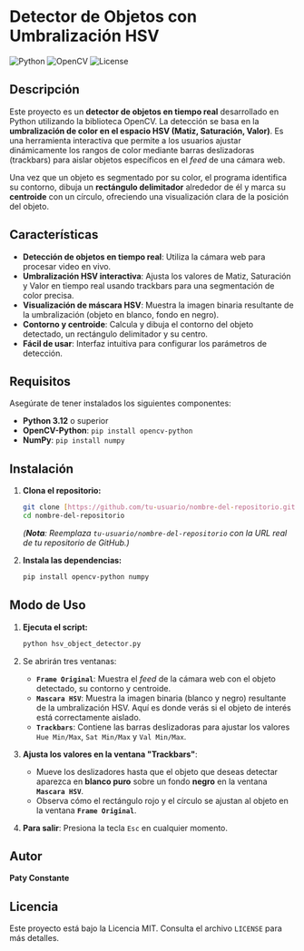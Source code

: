 # Detector de Objetos con Umbralización HSV

![Python](https://img.shields.io/badge/Python-3.12-blue?style=for-the-badge&logo=python)
![OpenCV](https://img.shields.io/badge/OpenCV-4.10-green?style=for-the-badge&logo=opencv)
![License](https://img.shields.io/badge/License-MIT-purple?style=for-the-badge)

## Descripción

Este proyecto es un **detector de objetos en tiempo real** desarrollado en Python utilizando la biblioteca OpenCV. La detección se basa en la **umbralización de color en el espacio HSV (Matiz, Saturación, Valor)**. Es una herramienta interactiva que permite a los usuarios ajustar dinámicamente los rangos de color mediante barras deslizadoras (trackbars) para aislar objetos específicos en el *feed* de una cámara web.

Una vez que un objeto es segmentado por su color, el programa identifica su contorno, dibuja un **rectángulo delimitador** alrededor de él y marca su **centroide** con un círculo, ofreciendo una visualización clara de la posición del objeto.

## Características

* **Detección de objetos en tiempo real**: Utiliza la cámara web para procesar video en vivo.
* **Umbralización HSV interactiva**: Ajusta los valores de Matiz, Saturación y Valor en tiempo real usando trackbars para una segmentación de color precisa.
* **Visualización de máscara HSV**: Muestra la imagen binaria resultante de la umbralización (objeto en blanco, fondo en negro).
* **Contorno y centroide**: Calcula y dibuja el contorno del objeto detectado, un rectángulo delimitador y su centro.
* **Fácil de usar**: Interfaz intuitiva para configurar los parámetros de detección.

## Requisitos

Asegúrate de tener instalados los siguientes componentes:

* **Python 3.12** o superior
* **OpenCV-Python**: `pip install opencv-python`
* **NumPy**: `pip install numpy`

## Instalación

1.  **Clona el repositorio:**

    ```bash
    git clone [https://github.com/tu-usuario/nombre-del-repositorio.git](https://github.com/tu-usuario/nombre-del-repositorio.git)
    cd nombre-del-repositorio
    ```

    *(**Nota**: Reemplaza `tu-usuario/nombre-del-repositorio` con la URL real de tu repositorio de GitHub.)*

2.  **Instala las dependencias:**

    ```bash
    pip install opencv-python numpy
    ```

## Modo de Uso

1.  **Ejecuta el script:**

    ```bash
    python hsv_object_detector.py
    ```

2.  Se abrirán tres ventanas:
    * **`Frame Original`**: Muestra el *feed* de la cámara web con el objeto detectado, su contorno y centroide.
    * **`Mascara HSV`**: Muestra la imagen binaria (blanco y negro) resultante de la umbralización HSV. Aquí es donde verás si el objeto de interés está correctamente aislado.
    * **`Trackbars`**: Contiene las barras deslizadoras para ajustar los valores `Hue Min/Max`, `Sat Min/Max` y `Val Min/Max`.

3.  **Ajusta los valores en la ventana "Trackbars"**:
    * Mueve los deslizadores hasta que el objeto que deseas detectar aparezca en **blanco puro** sobre un fondo **negro** en la ventana **`Mascara HSV`**.
    * Observa cómo el rectángulo rojo y el círculo se ajustan al objeto en la ventana **`Frame Original`**.

4.  **Para salir**: Presiona la tecla `Esc` en cualquier momento.

## Autor

**Paty Constante**

## Licencia

Este proyecto está bajo la Licencia MIT. Consulta el archivo `LICENSE` para más detalles.
